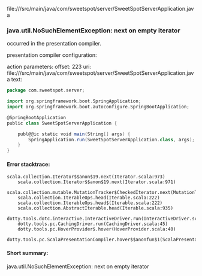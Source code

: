 file://<WORKSPACE>/src/main/java/com/sweetspot/server/SweetSpotServerApplication.java
### java.util.NoSuchElementException: next on empty iterator

occurred in the presentation compiler.

presentation compiler configuration:


action parameters:
offset: 223
uri: file://<WORKSPACE>/src/main/java/com/sweetspot/server/SweetSpotServerApplication.java
text:
```scala
package com.sweetspot.server;

import org.springframework.boot.SpringApplication;
import org.springframework.boot.autoconfigure.SpringBootApplication;

@SpringBootApplication
public class SweetSpotServerApplication {

	publ@@ic static void main(String[] args) {
		SpringApplication.run(SweetSpotServerApplication.class, args);
	}
}

```



#### Error stacktrace:

```
scala.collection.Iterator$$anon$19.next(Iterator.scala:973)
	scala.collection.Iterator$$anon$19.next(Iterator.scala:971)
	scala.collection.mutable.MutationTracker$CheckedIterator.next(MutationTracker.scala:76)
	scala.collection.IterableOps.head(Iterable.scala:222)
	scala.collection.IterableOps.head$(Iterable.scala:222)
	scala.collection.AbstractIterable.head(Iterable.scala:935)
	dotty.tools.dotc.interactive.InteractiveDriver.run(InteractiveDriver.scala:164)
	dotty.tools.pc.CachingDriver.run(CachingDriver.scala:45)
	dotty.tools.pc.HoverProvider$.hover(HoverProvider.scala:40)
	dotty.tools.pc.ScalaPresentationCompiler.hover$$anonfun$1(ScalaPresentationCompiler.scala:389)
```
#### Short summary: 

java.util.NoSuchElementException: next on empty iterator